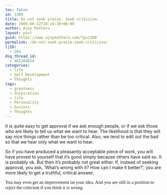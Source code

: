 ```yaml
---
toc: false
id: 1309
title: Do not seek praise. Seek criticism.
date: 2009-06-22T10:24:26+00:00
author: Ajay Matharu
layout: post
guid: https://www.ajaymatharu.com/?p=1309
permalink: /do-not-seek-praise-seek-criticism/
ljID:
  - 264
dsq_thread_id:
  - 465384824
categories:
  - life
  - Self Development
  - Thoughts
tags:
  - greatness
  - Inspiration
  - life
  - Personality
  - Success
  - Thoughts
---
```

<p class="MsoNormal">
  It is quite easy to get approval if we ask enough people, or if we ask those who are likely to tell us what we want to hear. The likelihood is that they will say nice things rather than be too critical. Also, we tend to edit out the bad so that we hear only what we want to hear.
</p>

<p class="MsoNormal">
  So if you have produced a pleasantly acceptable piece of work, you will have proved to yourself that it’s good simply because others have said so. It is probably ok. But then it’s probably not great either. If, instead of seeking approval, you ask, ‘What’s wrong with it? How can I make it better?’, you are more likely to get a truthful, critical answer.
</p>

<span style="font-size: 11pt; line-height: 115%; font-family: &quot;Calibri&quot;,&quot;sans-serif&quot;;">You may even get an improvement on your idea. And you are still in a position to reject the criticism if you think it is wrong. </span>
